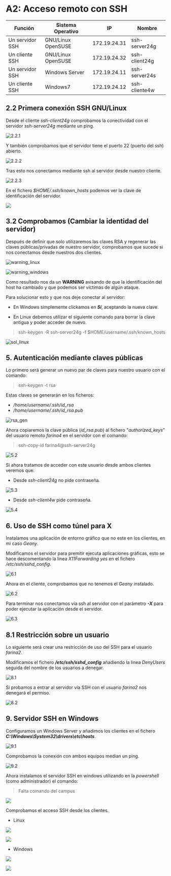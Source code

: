 # A2: Acceso remoto con SSH

| Función | Sistema Operativo | IP | Nombre |
| ------- |------------------ | -- | ------ |
| Un servidor SSH| GNU/Linux OpenSUSE | 172.19.24.31 | ssh-server24g |
| Un cliente SSH | GNU/Linux OpenSUSE | 172.19.24.32 | ssh-client24g |
| Un servidor SSH | Windows Server| 172.19.24.11 | ssh-server24s |
| Un cliente SSH | Windows7 | 172.19.24.12 | ssh-cliente4w |


## 2.2 Primera conexión SSH GNU/Linux

Desde el cliente *ssh-client24g* comprobamos la conectividad con el servidor *ssh-server24g* mediante un ping.

![2.2.1](img/2.2.2.png)

Y también comprobamos que el servidor tiene el puerto 22 (puerto del ssh) abierto.

![2.2.2](img/2.2.1.png)

Tras esto nos conectamos mediante ssh al servidor desde nuestro cliente.

![2.2.3](img/2.2.3.png)

En el fichero *$HOME/.ssh/known_hosts* podemos ver la clave de identificación del servidor.

![](img/2.2.4.png)

## 3.2 Comprobamos (Cambiar la identidad del servidor)

Después de definir que solo utilizaremos las claves RSA y regenerar las claves públicas/privadas de nuestro servidor, comprobamos que sucede si nos conectamos desde nuestros dos clientes.

![warning_linux](img/3.1.1.png)

![warning_windows](img/3.1.3.png)

Como resultado nos da un **WARNING** avisando de que la identificación del host ha cambiado y que podemos ser víctimas de algún ataque.

Para solucionar esto y que nos deje conectar al servidor:

* En Windows simplemente clickamos en ***Sí***, aceptando la nueva clave.

* En Linux debemos utilizar el siguiente comando para borrar la clave antigua y poder acceder de nuevo.
> ssh-keygen -R ssh-server24g -f $HOME/username/.ssh/known_hosts

![sol_linux](img/3.1.2.png)

## 5. Autenticación mediante claves públicas

Lo primero será generar un nuevo par de claves para nuestro usuario con el comando:
> ssh-keygen -t rsa

Estas claves se generarán en los ficheros:
* */home/username/.ssh/id_rsa*
* */home/username/.ssh/id_rsa.pub*

![rsa_gen](img/5.1.png)

Ahora copiaremos la clave pública (*id_rsa.pub*) al fichero "*authorized_keys*" del usuario remoto *farina4* en el servidor con el comando:
>ssh-copy-id farina4@ssh-server24g

![5.2](img/5.2.png)

Si ahora tratamos de acceder con este usuario desde ambos clientes veremos que:

* Desde *ssh-client24g* no pide contraseña.

![5.3](img/5.3.png)

* Desde *ssh-client4w* pide contraseña.

![5.4](img/5.4.png)

## 6. Uso de SSH como túnel para X

Instalamos una aplicación de entorno gráfico que no este en los clientes, en mi caso *Geany*.

Modificamos el servidor para premitir ejecuta aplicaciones gráficas, esto se hace descomentando la linea *X11Forwarding yes* en el fichero */etc/ssh/sshd_config*.

![6.1](img/6.1.png)

Ahora en el cliente, comprobamos que no tenemos el *Geany* instalado.

![6.2](img/6.2.png)

Para terminar nos conectamos vía ssh al servidor con el parámetro ***-X*** para poder ejecutar la aplicación desde el servidor.

![6.3](img/6.3.png)

## 8.1 Restricción sobre un usuario

Lo siguiente será crear una restricción de uso del SSH para el usuario *farina2*.

Modificamos el fichero ***/etc/ssh/sshd_config*** añadiendo la linea *DenyUsers* seguida del nombre de los usuarios a denegar.

![8.1](img/8.1.png)

Si probamos a entrar al servidor vía SSH con el usuario *farina2* nos denegará el permiso.

![8.2](img/8.2.png)


## 9. Servidor SSH en Windows

Configuramos un Windows Server y añadimos los clientes en el fichero ***C:\Windows\System32\drivers\etc\hosts***.

![9.1](img/9.1.png)

Comprobamos la conexión con ambos equipos median un ping.

![9.2](img/9.2.png)

Ahora instalamos el servidor SSH en windows utilizando en la *powershell* (como administrador) el comando:
> Falta comando del campus

![](img/9.3.png)

Comprobamos el acceso SSH desde los clientes.

* Linux

![](img/9.4.png)

![](img/9.5.png)

* Windows

![](img/9.6.png)

![](img/9.7.png)
